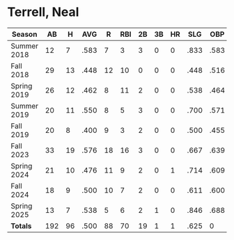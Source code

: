 # Terrell, Neal

| Season      | AB          | H           | AVG         | R           | RBI         | 2B          | 3B          | HR          | SLG         | OBP         | RSP         | SAF         | K           | BB          | PO          | A           | E           | FAVE        | IP          | H           | K           | BB          | R           | ER          | ERA         
| ----------- | ----------- | ----------- | ----------- | ----------- | ----------- | ----------- | ----------- | ----------- | ----------- | ----------- | ----------- | ----------- | ----------- | ----------- | ----------- | ----------- | ----------- | ----------- | ----------- | ----------- | ----------- | ----------- | ----------- | ----------- | ----------- 
| Summer 2018 | 12          | 7           | .583        | 7           | 3           | 3           | 0           | 0           | .833        | .583        | .667        | 0           | 2           | 0           | 6           | 0           | 1           | .857        | 0           | 0           | 0           | 0           | 0           | 0           | .000        
| Fall 2018   | 29          | 13          | .448        | 12          | 10          | 0           | 0           | 0           | .448        | .516        | .500        | 0           | 1           | 2           | 9           | 7           | 2           | .889        | 0           | 0           | 0           | 0           | 0           | 0           | .000        
| Spring 2019 | 26          | 12          | .462        | 8           | 11          | 2           | 0           | 0           | .538        | .464        | .467        | 1           | 1           | 1           | 11          | 10          | 3           | .875        | 0           | 0           | 0           | 0           | 0           | 0           | .000        
| Summer 2019 | 20          | 11          | .550        | 8           | 5           | 3           | 0           | 0           | .700        | .571        | .444        | 1           | 0           | 0           | 7           | 11          | 2           | .900        | 0           | 0           | 0           | 0           | 0           | 0           | .000        
| Fall 2019   | 20          | 8           | .400        | 9           | 3           | 2           | 0           | 0           | .500        | .455        | .500        | 0           | 0           | 2           | 6           | 6           | 0           | 1.000       | 0           | 0           | 0           | 0           | 0           | 0           | .000        
| Fall 2023   | 33          | 19          | .576        | 18          | 16          | 3           | 0           | 0           | .667        | .639        | .750        | 0           | 1           | 3           | 12          | 2           | 0           | 1.000       | 0           | 0           | 0           | 0           | 0           | 0           | .000        
| Spring 2024 | 21          | 10          | .476        | 11          | 9           | 2           | 0           | 1           | .714        | .609        | .444        | 0           | 0           | 2           | 9           | 3           | 1           | .923        | 0           | 0           | 0           | 0           | 0           | 0           | .000        
| Fall 2024   | 18          | 9           | .500        | 10          | 7           | 2           | 0           | 0           | .611        | .600        | .545        | 0           | 0           | 2           | 6           | 2           | 1           | .889        | 0           | 0           | 0           | 0           | 0           | 0           | .000        
| Spring 2025 | 13          | 7           | .538        | 5           | 6           | 2           | 1           | 0           | .846        | .688        | .571        | 0           | 0           | 3           | 7           | 8           | 2           | .882        | 0           | 0           | 0           | 0           | 0           | 0           | .000        
| **Totals**  | 192         | 96          | .500        | 88          | 70          | 19          | 1           | 1           | .625        | 0           | 0           | 2           | 5           | 15          | 73          | 49          | 12          | .910        | 0.0         | 0           | 0           | 0           | 0           | 0           | 0           
